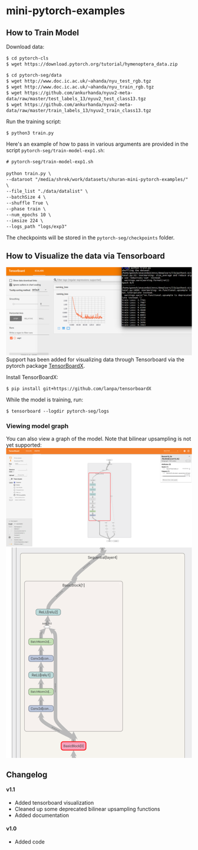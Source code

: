 # mini-pytorch-examples

## How to Train Model
Download data:
```
$ cd pytorch-cls
$ wget https://download.pytorch.org/tutorial/hymenoptera_data.zip
```
```
$ cd pytorch-seg/data
$ wget http://www.doc.ic.ac.uk/~ahanda/nyu_test_rgb.tgz
$ wget http://www.doc.ic.ac.uk/~ahanda/nyu_train_rgb.tgz
$ wget https://github.com/ankurhanda/nyuv2-meta-data/raw/master/test_labels_13/nyuv2_test_class13.tgz
$ wget https://github.com/ankurhanda/nyuv2-meta-data/raw/master/train_labels_13/nyuv2_train_class13.tgz
```
Run the training script:
```
$ python3 train.py
```
Here's an example of how to pass in various arguments are provided in the script `pytorch-seg/train-model-exp1.sh`:
```
# pytorch-seg/train-model-exp1.sh

python train.py \
--dataroot "/media/shrek/work/datasets/shuran-mini-pytorch-examples/" \
--file_list "./data/datalist" \
--batchSize 4 \
--shuffle True \
--phase train \
--num_epochs 10 \
--imsize 224 \
--logs_path "logs/exp3"
```

The checkpoints will be stored in the `pytorch-seg/checkpoints` folder.

## How to Visualize the data via Tensorboard
![](pytorch-seg/data/tensorboard-loss-plot.png)
Support has been added for visualizing data through Tensorboard via the pytorch package [TensorBoardX](https://github.com/lanpa/tensorboardX).

Install TensorBoardX:
```
$ pip install git+https://github.com/lanpa/tensorboardX
```

While the model is training, run:
```
$ tensorboard --logdir pytorch-seg/logs
```

### Viewing model graph
You can also view a graph of the model. Note that bilinear upsampling is not yet supported:
![](pytorch-seg/data/tensorboard-model-graph-1.png)
![](pytorch-seg/data/tensorboard-model-graph-2.png)

## Changelog
#### v1.1
- Added tensorboard visualization
- Cleaned up some deprecated bilinear upsampling functions
- Added documentation

#### v1.0
- Added code